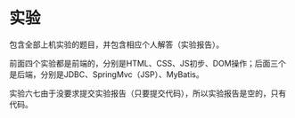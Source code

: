 # 实验

包含全部上机实验的题目，并包含相应个人解答（实验报告）。

前面四个实验都是前端的，分别是HTML、CSS、JS初步、DOM操作；后面三个是后端，分别是JDBC、SpringMvc（JSP）、MyBatis。

实验六七由于没要求提交实验报告（只要提交代码），所以实验报告是空的，只有代码。
